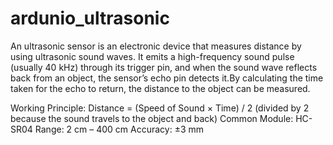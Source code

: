 # ardunio_ultrasonic
An ultrasonic sensor is an electronic device that measures distance by using ultrasonic sound waves. It emits a high-frequency sound pulse (usually 40 kHz) through its trigger pin, and when the sound wave reflects back from an object, the sensor’s echo pin detects it.By calculating the time taken for the echo to return, the distance to the object can be measured.

Working Principle:
Distance = (Speed of Sound × Time) / 2 (divided by 2 because the sound travels to the object and back)
Common Module: HC-SR04
Range: 2 cm – 400 cm
Accuracy: ±3 mm
